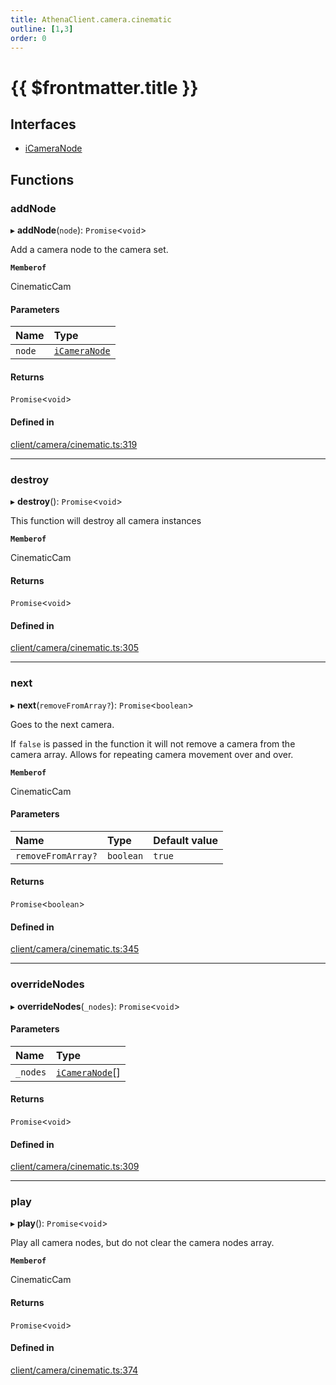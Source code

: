 ```yaml
---
title: AthenaClient.camera.cinematic
outline: [1,3]
order: 0
---
```


# {{ $frontmatter.title }}


## Interfaces

- [iCameraNode](../interfaces/client_camera_cinematic_iCameraNode.md)

## Functions

### addNode

▸ **addNode**(`node`): `Promise`<`void`\>

Add a camera node to the camera set.

**`Memberof`**

CinematicCam

#### Parameters

| Name | Type |
| :------ | :------ |
| `node` | [`iCameraNode`](../interfaces/client_camera_cinematic_iCameraNode.md) |

#### Returns

`Promise`<`void`\>

#### Defined in

[client/camera/cinematic.ts:319](https://github.com/Stuyk/altv-athena/blob/2ba937d/src/core/client/camera/cinematic.ts#L319)

___

### destroy

▸ **destroy**(): `Promise`<`void`\>

This function will destroy all camera instances

**`Memberof`**

CinematicCam

#### Returns

`Promise`<`void`\>

#### Defined in

[client/camera/cinematic.ts:305](https://github.com/Stuyk/altv-athena/blob/2ba937d/src/core/client/camera/cinematic.ts#L305)

___

### next

▸ **next**(`removeFromArray?`): `Promise`<`boolean`\>

Goes to the next camera.

If `false` is passed in the function it will not remove a camera
from the camera array. Allows for repeating camera movement over and over.

**`Memberof`**

CinematicCam

#### Parameters

| Name | Type | Default value |
| :------ | :------ | :------ |
| `removeFromArray?` | `boolean` | `true` |

#### Returns

`Promise`<`boolean`\>

#### Defined in

[client/camera/cinematic.ts:345](https://github.com/Stuyk/altv-athena/blob/2ba937d/src/core/client/camera/cinematic.ts#L345)

___

### overrideNodes

▸ **overrideNodes**(`_nodes`): `Promise`<`void`\>

#### Parameters

| Name | Type |
| :------ | :------ |
| `_nodes` | [`iCameraNode`](../interfaces/client_camera_cinematic_iCameraNode.md)[] |

#### Returns

`Promise`<`void`\>

#### Defined in

[client/camera/cinematic.ts:309](https://github.com/Stuyk/altv-athena/blob/2ba937d/src/core/client/camera/cinematic.ts#L309)

___

### play

▸ **play**(): `Promise`<`void`\>

Play all camera nodes, but do not clear the camera nodes array.

**`Memberof`**

CinematicCam

#### Returns

`Promise`<`void`\>

#### Defined in

[client/camera/cinematic.ts:374](https://github.com/Stuyk/altv-athena/blob/2ba937d/src/core/client/camera/cinematic.ts#L374)
